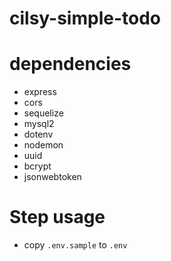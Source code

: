 # cilsy-simple-todo

# dependencies
- express
- cors
- sequelize
- mysql2
- dotenv
- nodemon
- uuid
- bcrypt
- jsonwebtoken

# Step usage
- copy `.env.sample` to `.env`